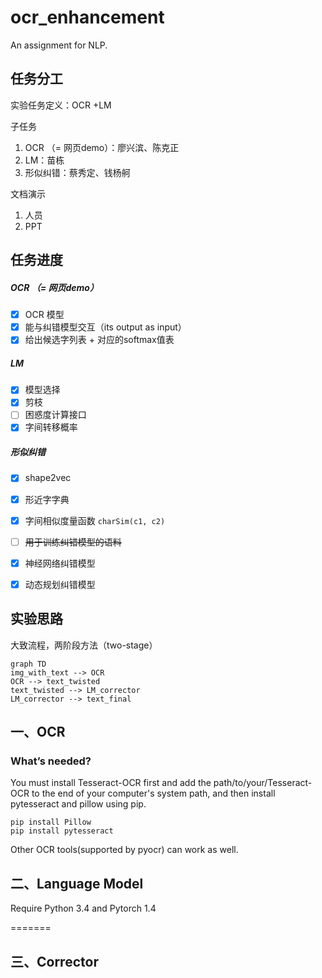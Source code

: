 # ocr_enhancement
An assignment for NLP.

## 任务分工

实验任务定义：OCR +LM

子任务

1. OCR （= 网页demo）：廖兴滨、陈克正
2. LM：苗栋
3. 形似纠错：蔡秀定、钱杨舸

文档演示

1. 人员
2. PPT



## 任务进度

##### OCR （= 网页demo）

- [x] OCR 模型
- [x] 能与纠错模型交互（its output as input）
- [x] 给出候选字列表 + 对应的softmax值表

##### LM

- [x] 模型选择
- [x] 剪枝
- [ ] 困惑度计算接口
- [x] 字间转移概率

##### 形似纠错

- [x] shape2vec
- [x] 形近字字典
- [x] 字间相似度量函数 `charSim(c1, c2)`
- [ ] ~~用于训练纠错模型的语料~~
- [x] 神经网络纠错模型
- [x] 动态规划纠错模型



## 实验思路

大致流程，两阶段方法（two-stage）

```mermaid
graph TD
img_with_text --> OCR
OCR --> text_twisted
text_twisted --> LM_corrector
LM_corrector --> text_final
```







## 一、OCR

### What’s needed?

You must install Tesseract-OCR first and add the path/to/your/Tesseract-OCR to the end of your computer's system path, and then install pytesseract and pillow using pip.

```shell
pip install Pillow
pip install pytesseract
```

Other OCR tools(supported by pyocr) can work as well.



## 二、Language Model

Require Python 3.4 and Pytorch 1.4



=======
## 三、Corrector

